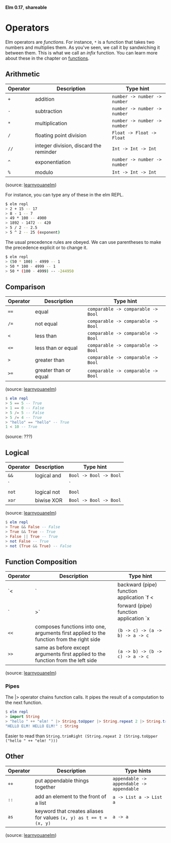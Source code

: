 **Elm 0.17**, **shareable** 

# Operators

Elm operators are _functions_. For instance, `*` is a function that takes two numbers and multiplies them. As you've seen, we call it by sandwiching it between them. This is what we call an *infix* function. You can learn more about these in the chapter on [functions](../type/03-function.md).

## Arithmetic

|Operator|Description|Type hint|
|--------|-----------|----------|
|`+`|addition|`number -> number -> number`
|`-`|subtraction|`number -> number -> number`
|`*`|multiplication|`number -> number -> number`
|`/`|floating point division|`Float -> Float -> Float`
|`//`|integer division, discard the reminder|`Int -> Int -> Int`
|`^`|exponentiation|`number -> number -> number`
|`%`|modulo|`Int -> Int -> Int`

(source: [learnyouanelm](https://github.com/learnyouanelm/learnyouanelm.github.io/blob/master/pages/02-starting-out.md))

For instance, you can type any of these in the elm REPL. 

```bash
$ elm repl
> 2 + 15 -- 17
> 8 - 1 -- 7
> 49 * 100 -- 4900
> 1892 - 1472 -- 420
> 5 / 2 -- 2.5
> 5 ^ 2 -- 25 (exponent)
```

The usual precedence rules are obeyed. We can use parentheses to make the precedence explicit or to change it.

```bash
$ elm repl
> (50 * 100) - 4999 -- 1
> 50 * 100 - 4999 -- 1
> 50 * (100 - 4999) -- -244950
```

## Comparison

|Operator|Description|Type hint|
|--------|-----------|----------|
|`==`|equal|`comparable -> comparable -> Bool`
|`/=`|not equal|`comparable -> comparable -> Bool`
|`<`|less than|`comparable -> comparable -> Bool`
|`<=`|less than or equal|`comparable -> comparable -> Bool`
|`>`|greater than|`comparable -> comparable -> Bool`
|`>=`|greater than or equal|`comparable -> comparable -> Bool`

(source: [learnyouanelm](https://github.com/learnyouanelm/learnyouanelm.github.io/blob/master/pages/02-starting-out.md))

```elm
$ elm repl
> 5 == 5 -- True
> 1 == 0 -- False
> 5 /= 5 -- False
> 5 /= 4 -- True
> "hello" == "hello" -- True
1 < 10 -- True
```


(source: ???)


## Logical

|Operator|Description|Type hint|
|--------|-----------|----------|
|`&&`|logical and|`Bool -> Bool -> Bool`
|`||`|logical or|`Bool -> Bool -> Bool`
|`not`|logical not|`Bool`
|`xor`|biwise XOR|`Bool -> Bool -> Bool`

(source: [learnyouanelm](https://github.com/learnyouanelm/learnyouanelm.github.io/blob/master/pages/02-starting-out.md))

```elm
$ elm repl
> True && False -- False
> True && True -- True
> False || True -- True
> not False -- True
> not (True && True) -- False
```

## Function Composition

|Operator|Description|Type hint|
|--------|-----------|----------|
|`<|`|backward (pipe) function application `f <| x == f x`|`(a -> b) -> a -> b`
|`|>`|forward (pipe) function application `x |> f == f x`|`a -> (a -> b) -> b`
|`<<`|composes functions into one, arguments first applied to the function from the right side|`(b -> c) -> (a -> b) -> a -> c`
|`>>`|same as before except arguments first applied to the function from the left side|`(a -> b) -> (b -> c) -> a -> c`

(source: [learnyouanelm](https://github.com/learnyouanelm/learnyouanelm.github.io/blob/master/pages/02-starting-out.md))

### Pipes

The |> operator chains function calls. It pipes the result of a computation to the next function. 

```elm
$ elm repl
> import String
> "hello " ++ "elm! " |> String.toUpper |> String.repeat 2 |> String.trimRight
"HELLO ELM! HELLO ELM!" : String
```

Easier to read than 
`String.trimRight (String.repeat 2 (String.toUpper ("hello " ++ "elm! ")))`

## Other

|Operator|Description|Type hints|
|--------|-----------|----------|
|`++`|put appendable things together|`appendable -> appendable -> appendable`|
|`::`|add an element to the front of a list|`a -> List a -> List a`|
|`as`|keyword that creates aliases for values `(x, y) as t == t = (x, y)`|`a -> a`|

(source: [learnyouanelm](https://github.com/learnyouanelm/learnyouanelm.github.io/blob/master/pages/02-starting-out.md))